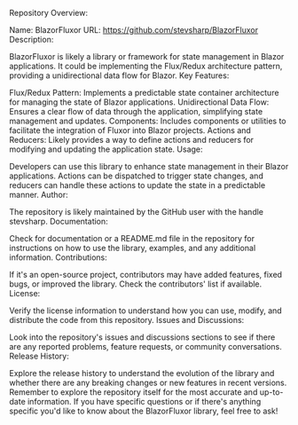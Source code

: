 Repository Overview:

Name: BlazorFluxor
URL: https://github.com/stevsharp/BlazorFluxor
Description:

BlazorFluxor is likely a library or framework for state management in Blazor applications.
It could be implementing the Flux/Redux architecture pattern, providing a unidirectional data flow for Blazor.
Key Features:

Flux/Redux Pattern: Implements a predictable state container architecture for managing the state of Blazor applications.
Unidirectional Data Flow: Ensures a clear flow of data through the application, simplifying state management and updates.
Components: Includes components or utilities to facilitate the integration of Fluxor into Blazor projects.
Actions and Reducers: Likely provides a way to define actions and reducers for modifying and updating the application state.
Usage:

Developers can use this library to enhance state management in their Blazor applications.
Actions can be dispatched to trigger state changes, and reducers can handle these actions to update the state in a predictable manner.
Author:

The repository is likely maintained by the GitHub user with the handle stevsharp.
Documentation:

Check for documentation or a README.md file in the repository for instructions on how to use the library, examples, and any additional information.
Contributions:

If it's an open-source project, contributors may have added features, fixed bugs, or improved the library. Check the contributors' list if available.
License:

Verify the license information to understand how you can use, modify, and distribute the code from this repository.
Issues and Discussions:

Look into the repository's issues and discussions sections to see if there are any reported problems, feature requests, or community conversations.
Release History:

Explore the release history to understand the evolution of the library and whether there are any breaking changes or new features in recent versions.
Remember to explore the repository itself for the most accurate and up-to-date information. If you have specific questions or if there's anything specific you'd like to know about the BlazorFluxor library, feel free to ask!
